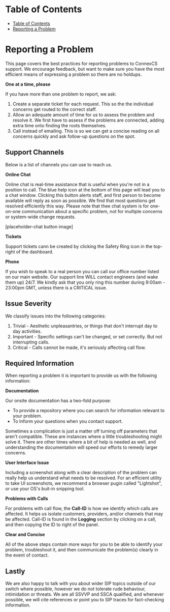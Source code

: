 # Table of Contents

* [Table of Contents](#table-of-contents)
* [Reporting a Problem](#reporting-a-problem)

# Reporting a Problem
This page covers the best practices for reporting problems to ConnexCS support.  We encourage feedback, but want to make sure you have the most efficient means of expressing a problem so there are no holdups.

**One at a time, please**

If you have more than one problem to report, we ask:

1. Create a separate ticket for each request.  This so the the individual concerns get routed to the correct staff.
2. Allow an adequate amount of time for us to assess the problem and resolve it.  We first have to assess if the problems are connected, adding extra time onto finding the roots themselves.
3. Call instead of emailing.  This is so we can get a concise reading on all concerns quickly and ask follow-up questions on the spot.

## Support Channels
Below is a list of channels you can use to reach us.

**Online Chat**

Online chat is real-time assistance that is useful when you're not in a position to call.  The blue help icon at the bottom of this page will lead you to a chat window.  Clicking this button alerts staff, and first person to become available will reply as soon as possible.  We find that most questions get resolved efficiently this way. Please note that thee chat system is for one-on-one communication about a specific problem, not for multiple concerns or system-wide change requests. 

[placeholder-chat button image]

**Tickets**

Support tickets cann be created by clicking the Safety Ring icon in the top-right of the dashboard.

**Phone**

If you wish to speak to a real person you can call our office number listed on our main website. Our support line WILL contact engineers (and wake them up) 24/7. We kindly ask that you only ring this number during 9:00am - 23:00pm GMT, unless there is a CRITICAL issue.

## Issue Severity

We classify issues into the following categories:

1. Trivial - Aesthetic unpleasantries, or things that don't interrupt day to day activities.
2. Important - Specific settings can't be changed, or set correctly. But not interrupting calls.
3. Critical - Calls cannot be made, it's seriously affecting call flow.

## Required Information

When reporting a problem it is important to provide us with the following information:

**Documentation**

Our onsite documentation has a two-fold purpose:

* To provide a repository where you can search for information relevant to your problem.
* To Inform your questions when you contact support.

Sometimes a complication is just a matter off turning off parameters that aren't compatible.  These are instances where a little troubleshooting might solve it.  There are other times where a bit of help is needed as well, and understanding the documentation will speed our efforts to remedy larger concerns. 
 
**User Interface Issue**

Including a screenshot along with a clear description of the problem can really help us understand what needs to be resolved.  For an efficient utility to take UI screenshots, we recommend a browser pugin called "Lightshot", or use your OS's buit-in snipping tool.

**Problems with Calls**

For problems with call flow, the **Call-ID** is how we identify which calls are affected.  It helps us isolate customers, providers, and/or channels that may be affected.  Call-ID is found in the **Logging** section by clicking on a call, and then copying the ID to right of the panel.

**Clear and Concise**

All of the above steps contain more ways for you to be able to identify your problem, troubleshoot it, and then communicate the problem(s) clearly in the event of contact.

## Lastly

We are also happy to talk with you about wider SIP topics outside of our switch where possible, however we do not tolerate rude behaviour, intimidation or threats.  We are all SSVVP and SSCA qualified, and whenever possible, we will cite references or point you to SIP traces for fact-checking information.
